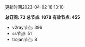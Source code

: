更新时间2023-04-02 18:13:10

**总订阅: 73**
**总节点: 1078**
**有效节点: 455**
- v2ray节点: 396
- ss节点: 51
- trojan节点: 8
